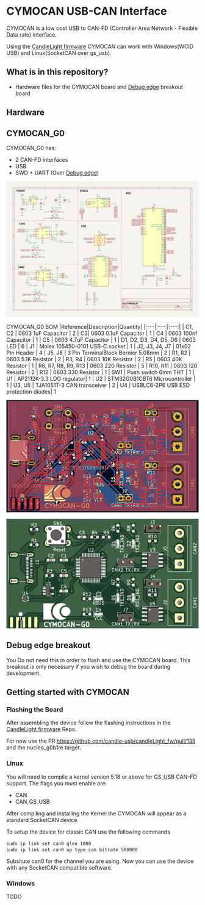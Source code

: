 # CYMOCAN USB-CAN Interface #

CYMOCAN is a low cost USB to CAN-FD (Controller Area Network - Flexible Data rate) interface.

Using the [CandleLight firmware](https://github.com/candle-usb/candleLight_fw) CYMOCAN can work with Windows(WCID USB) and Linux(SocketCAN over gs_usb).

## What is in this repository?

* Hardware files for the CYMOCAN board and [Debug edge](https://debug-edge.io/) breakout board

## Hardware
## CYMOCAN_G0
CYMOCAN_G0 has:
* 2 CAN-FD interfaces 
* USB
* SWD + UART (Over [Debug edge](https://debug-edge.io/))

![CYMOCAN_G0 Schematic](/images/CYMOCAN_G0_schematic.png)

CYMOCAN_G0 BOM
|Reference|Description|Quantity|
|:---|:---:|:---:|
| C1, C2 | 0603 1uF Capacitor | 2
| C3| 0603 0.1uF Capacitor | 1
| C4 | 0603 100nf Capacitor | 1
| C5 | 0603 4.7uF Capacitor | 1
| D1, D2, D3, D4, D5, D6 | 0603 LED | 6
| J1 | Molex 105450-0101 USB-C socket | 1
| J2, J3, J4, J7 | 01x02 Pin Header | 4
| J5, J8 | 3 Pin TerminalBlock Bornier 5.08mm | 2
| R1, R2 | 0603 5.1K Resistor | 2
| R3, R4 | 0603 10K Resistor | 2
| R5 | 0603 40K Resistor | 1
| R6, R7, R8, R9, R13 | 0603 220 Resistor | 5
| R10, R11 | 0603 120 Resistor | 2
| R12 | 0603 330 Resistor | 1
| SW1 | Push switch 6mm THT | 1
| U1 | AP2112K-3.3 LDO regulator| 1
| U2 | STM32G0B1CBT6 Microcontroller | 1
| U3, U5 | TJA1051T-3 CAN transceiver | 2
| U4 | USBLC6-2P6 USB ESD protection diodes| 1


![CYMOCAN_G0 ](/images/CYMOCAN_G0_layout.png)

![CYMOCAN_G0 ](/images/CYMOCAN_G0_preview.png)

## Debug edge breakout
You Do not need this in order to flash and use the CYMOCAN board.
This breakout is only necessary if you wish to debug the board during development. 

## Getting started with CYMOCAN ##
### Flashing the Board ###
After assembling the device follow the flashing instructions in the [CandleLight firmware](https://github.com/candle-usb/candleLight_fw) Repo.

For now use the PR https://github.com/candle-usb/candleLight_fw/pull/139 and the nucleo_g0b1re target.

### Linux ###
You will need to compile a kernel version 5.18 or above for GS_USB CAN-FD support.
The flags you must enable are:
* CAN
* CAN_GS_USB

After compiling and installing the Kernel the CYMOCAN will appear as a standard SocketCAN device.

To setup the device for classic CAN use the following commands
```
sudo ip link set can0 qlen 1000
sudo ip link set can0 up type can bitrate 500000
```
Subsitute can0 for the channel you are using.
Now you can use the device with any SocketCAN compatible software.

### Windows ###
TODO

